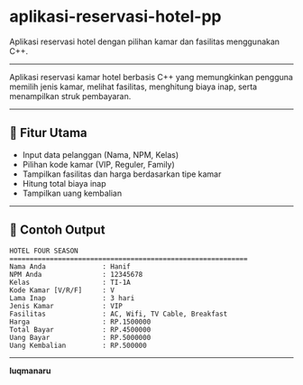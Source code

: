 # aplikasi-reservasi-hotel-pp
Aplikasi reservasi hotel dengan pilihan kamar dan fasilitas menggunakan C++.

---

Aplikasi reservasi kamar hotel berbasis C++ yang memungkinkan pengguna memilih jenis kamar, melihat fasilitas, menghitung biaya inap, serta menampilkan struk pembayaran.

---

## 🏨 Fitur Utama
- Input data pelanggan (Nama, NPM, Kelas)
- Pilihan kode kamar (VIP, Reguler, Family)
- Tampilkan fasilitas dan harga berdasarkan tipe kamar
- Hitung total biaya inap
- Tampilkan uang kembalian

---

## 🧾 Contoh Output
```
HOTEL FOUR SEASON
===========================================================
Nama Anda              : Hanif
NPM Anda               : 12345678
Kelas                  : TI-1A
Kode Kamar [V/R/F]     : V
Lama Inap              : 3 hari
Jenis Kamar            : VIP
Fasilitas              : AC, Wifi, TV Cable, Breakfast
Harga                  : RP.1500000
Total Bayar            : RP.4500000
Uang Bayar             : RP.5000000
Uang Kembalian         : RP.500000
```

---

**luqmanaru**
